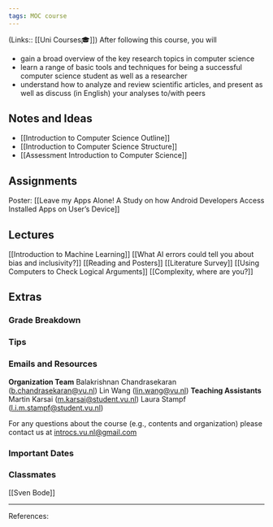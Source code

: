 ```yaml
---
tags: MOC course
---
```

(Links:: [[Uni Courses🎓]])
After following this course, you will

- gain a broad overview of the key research topics in computer science
- learn a range of basic tools and techniques for being a successful computer science student as well as a researcher
- understand how to analyze and review scientific articles, and present as well as discuss (in English) your analyses to/with peers
## Notes and Ideas
- [[Introduction to Computer Science Outline]]
- [[Introduction to Computer Science Structure]]
- [[Assessment Introduction to Computer Science]]
## Assignments
Poster: [[Leave my Apps Alone! A Study on how Android Developers Access Installed Apps on User’s Device]]
## Lectures
[[Introduction to Machine Learning]]
[[What AI errors could tell you about bias and inclusivity?]]
[[Reading and Posters]]
[[Literature Survey]]
[[Using Computers to Check Logical Arguments]]
[[Complexity, where are you?]]
## Extras
### Grade Breakdown
### Tips
### Emails and Resources
**Organization Team**
Balakrishnan Chandrasekaran (b.chandrasekaran@vu.nl)
Lin Wang (lin.wang@vu.nl)
**Teaching Assistants**
Martin Karsai (m.karsai@student.vu.nl)
Laura Stampf (l.i.m.stampf@student.vu.nl)

For any questions about the course (e.g., contents and organization) please contact us at introcs.vu.nl@gmail.com
### Important Dates
### Classmates
[[Sven Bode]]
___
References:
